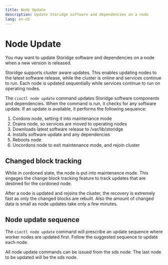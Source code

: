 ```yaml
---
title: Node Update
description: Update Storidge software and dependencies on a node  
lang: en-US
---
```


# Node Update

You may want to update Storidge software and dependencies on a node when a new version is released.

Storidge supports cluster aware updates. This enables updating nodes to the latest software release, while the cluster is online and services continue to run. Each node is updated sequentially while services continue to run on operating nodes.

The `cioctl node update` command updates Storidge software components and dependencies. When the command is run, it checks for any software update. If an update is available, it performs the following sequence:

1. Cordons node, setting it into maintenance mode
2. Drains node, so services are moved to operating nodes
3. Downloads latest software release to /var/lib/storidge
4. Installs software update and any dependencies
5. Reboots node
6. Uncordons node to exit maintenance mode, and rejoin cluster

## Changed block tracking

While in cordoned state, the node is put into maintenance mode. This engages the change block tracking feature to track updates that are destined for the cordoned node.

After a node is updated and rejoins the cluster, the recovery is extremely fast as only the changed blocks are rebuilt. Also the amount of changed data is small as node updates take only a few minutes.

## Node update sequence

The `cioctl node update` command will prescribe an update sequence where worker nodes are updated first. Follow the suggested sequence to update each node.

All node update commands can be issued from the sds node. The last node to be updated will be the sds node.
